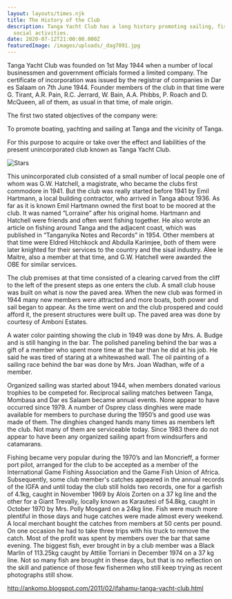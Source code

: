 ```yaml
---
layout: layouts/times.njk
title: The History of the Club
description: Tanga Yacht Club has a long history promoting sailing, fishing and
  social activities.
date: 2020-07-12T21:00:00.000Z
featuredImage: /images/uploads/_dag7091.jpg
---
```


Tanga Yacht Club was founded on 1st May 1944 when a number of local businessmen and government officials formed a limited company. The certificate of incorporation was issued by the registrar of companies in Dar es Salaam on 7th June 1944. Founder members of the club in that time were G. Tirant, A.R. Pain, R.C. Jerrard, W. Bain, A.A. Phibbs, P. Roach and D. McQueen, all of them, as usual in that time, of male origin. 

The first two stated objectives of the company were: 

To promote boating, yachting and sailing at Tanga and the vicinity of Tanga. 

For this purpose to acquire or take over the effect and liabilities of the present unincorporated club known as Tanga Yacht Club. 

![Stars](/images/uploads/DAG_Stars.jpg?nf_resize=fit&w=10 "The stars")

This unincorporated club consisted of a small number of local people one of whom was G.W. Hatchell, a magistrate, who became the clubs first commodore in 1941. But the club was really started before 1941 by Emil Hartmann, a local building contractor, who arrived in Tanga about 1936. As far as it is known Emil Hartmann owned the first boat to be moored at the club. It was named “Lorraine” after his original home. Hartmann and Hatchell were friends and often went fishing together. He also wrote an article on fishing around Tanga and the adjacent coast, which was published in “Tanganyika Notes and Records” in 1954. Other members at that time were Eldred Hitchkock and Abdulla Karimjee, both of them were later knighted for their services to the country and the sisal industry. Alee le Maitre, also a member at that time, and G.W. Hatchell were awarded the OBE for similar services. 

The club premises at that time consisted of a clearing carved from the cliff to the left of the present steps as one enters the club. A small club house was built on what is now the paved area. When the new club was formed in 1944 many new members were attracted and more boats, both power and sail began to appear. As the time went on and the club prospered and could afford it, the present structures were built up. The paved area was done by courtesy of Amboni Estates. 

A water color painting showing the club in 1949 was done by Mrs. A. Budge and is still hanging in the bar. The polished paneling behind the bar was a gift of a member who spent more time at the bar than he did at his job. He said he was tired of staring at a whitewashed wall. The oil painting of a sailing race behind the bar was done by Mrs. Joan Wadhan, wife of a member. 

Organized sailing was started about 1944, when members donated various trophies to be competed for. Reciprocal sailing matches between Tanga, Mombasa and Dar es Salaam became annual events. None appear to have occurred since 1979. A number of Osprey class dinghies were made available for members to purchase during the 1950’s and good use was made of them. The dinghies changed hands many times as members left the club. Not many of them are serviceable today. Since 1983 there do not appear to have been any organized sailing apart from windsurfers and catamarans. 

Fishing became very popular during the 1970’s and Ian Moncrieff, a former port pilot, arranged for the club to be accepted as a member of the International Game Fishing Association and the Game Fish Union of Africa. Subsequently, some club member's catches appeared in the annual records of the IGFA and until today the club still holds two records, one for a garfish of 4.1kg, caught in November 1969 by Alois Zorten on a 37 kg line and the other for a Giant Trevally, locally known as Karautesi of 54.8kg, caught in October 1970 by Mrs. Polly Mosgard on a 24kg line. Fish were much more plentiful in those days and huge catches were made almost every weekend. A local merchant bought the catches from members at 50 cents per pound. On one occasion he had to take three trips with his truck to remove the catch. Most of the profit was spent by members over the bar that same evening. The biggest fish, ever brought in by a club member was a Black Marlin of 113.25kg caught by Attilie Torriani in December 1974 on a 37 kg line. Not so many fish are brought in these days, but that is no reflection on the skill and patience of those few fishermen who still keep trying as recent photographs still show.

http://ankomo.blogspot.com/2011/02/ifahamu-tanga-yacht-club.html
